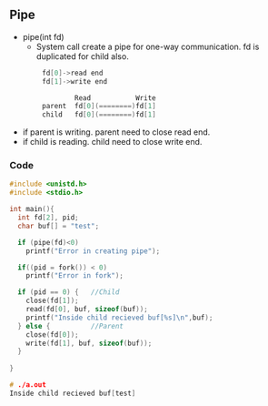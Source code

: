## Pipe
- pipe(int fd)
  - System call create a pipe for one-way communication. fd is duplicated for child also.
```c
        fd[0]->read end
        fd[1]->write end

                Read           Write
        parent  fd[0](========)fd[1]
        child   fd[0](========)fd[1]
```        
- if parent is writing. parent need to close read end.
- if child is reading. child need to close write end.

### Code
```c  
#include <unistd.h>
#include <stdio.h>

int main(){
  int fd[2], pid;
  char buf[] = "test";

  if (pipe(fd)<0)
    printf("Error in creating pipe");

  if((pid = fork()) < 0)
    printf("Error in fork");

  if (pid == 0) {   //Child
    close(fd[1]);
    read(fd[0], buf, sizeof(buf));
    printf("Inside child recieved buf[%s]\n",buf);
  } else {          //Parent
    close(fd[0]);
    write(fd[1], buf, sizeof(buf));
  }
  
}

# ./a.out 
Inside child recieved buf[test]
```

